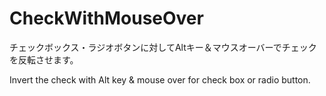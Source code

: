 CheckWithMouseOver
=====

チェックボックス・ラジオボタンに対してAltキー＆マウスオーバーでチェックを反転させます。

Invert the check with Alt key & mouse over for check box or radio button.
